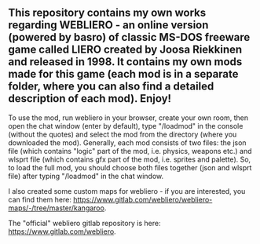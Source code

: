 This repository contains my own works regarding WEBLIERO - an online version (powered by basro) of classic MS-DOS freeware game called LIERO created by Joosa Riekkinen and released in 1998. It contains my own mods made for this game (each mod is in a separate folder, where you can also find a detailed description of each mod). Enjoy!
---------------------------------------------------
To use the mod, run webliero in your browser, create your own room, then open the chat window (enter by default), type "/loadmod" in the console (without the quotes) and select the mod from the directory (where you downloaded the mod). Generally, each mod consists of two files: the json file (which contains "logic" part of the mod, i.e. physics, weapons etc.) and wlsprt file (which contains gfx part of the mod, i.e. sprites and palette). So, to load the full mod, you should choose both files together (json and wlsprt file) after typing "/loadmod" in the chat window.

I also created some custom maps for webliero - if you are interested, you can find them here: https://www.gitlab.com/webliero/webliero-maps/-/tree/master/kangaroo.

The "official" webliero gitlab repository is here: https://www.gitlab.com/webliero.
